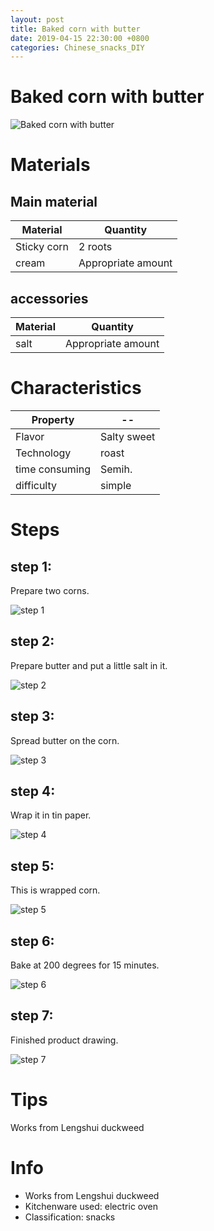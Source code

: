 ```yaml
---
layout: post
title: Baked corn with butter
date: 2019-04-15 22:30:00 +0800
categories: Chinese_snacks_DIY
---
```


# Baked corn with butter

![Baked corn with butter]({{site.baseurl}}/img/429634/429634.jpg)

# Materials


## Main material

Material|Quantity
--|--
Sticky corn|2 roots
cream|Appropriate amount

## accessories

Material|Quantity
--|--
salt|Appropriate amount

# Characteristics

Property|--
--|--
Flavor|Salty sweet
Technology|roast
time consuming|Semih.
difficulty|simple

# Steps

## step 1:

Prepare two corns.

![step 1]({{site.baseurl}}/img/429634/1.jpg)

## step 2:

Prepare butter and put a little salt in it.

![step 2]({{site.baseurl}}/img/429634/2.jpg)

## step 3:

Spread butter on the corn.

![step 3]({{site.baseurl}}/img/429634/3.jpg)

## step 4:

Wrap it in tin paper.

![step 4]({{site.baseurl}}/img/429634/4.jpg)

## step 5:

This is wrapped corn.

![step 5]({{site.baseurl}}/img/429634/5.jpg)

## step 6:

Bake at 200 degrees for 15 minutes.

![step 6]({{site.baseurl}}/img/429634/6.jpg)

## step 7:

Finished product drawing.

![step 7]({{site.baseurl}}/img/429634/7.jpg)

# Tips

Works from Lengshui duckweed

# Info

- Works from Lengshui duckweed
- Kitchenware used: electric oven
- Classification: snacks